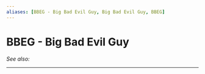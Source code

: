 ```yaml
---
aliases: [BBEG - Big Bad Evil Guy, Big Bad Evil Guy, BBEG]
---
```

# BBEG - Big Bad Evil Guy
*See also:* 
___
